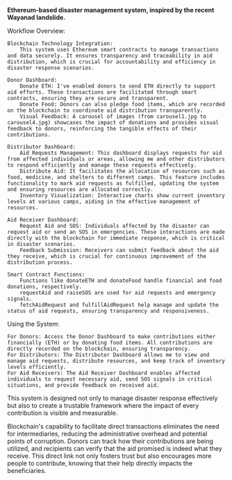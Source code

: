 **Ethereum-based disaster management system, inspired by the recent Wayanad landslide.**

Workflow Overview:

    Blockchain Technology Integration:
        This system uses Ethereum smart contracts to manage transactions and data securely. It ensures transparency and traceability in aid distribution, which is crucial for accountability and efficiency in disaster response scenarios.

    Donor Dashboard:
        Donate ETH: I've enabled donors to send ETH directly to support aid efforts. These transactions are facilitated through smart contracts, ensuring they are secure and transparent.
        Donate Food: Donors can also pledge food items, which are recorded on the blockchain to coordinate aid distribution transparently.
        Visual Feedback: A carousel of images (from carousel1.jpg to carousel4.jpg) showcases the impact of donations and provides visual feedback to donors, reinforcing the tangible effects of their contributions.

    Distributor Dashboard:
        Aid Requests Management: This dashboard displays requests for aid from affected individuals or areas, allowing me and other distributors to respond efficiently and manage these requests effectively.
        Distribute Aid: It facilitates the allocation of resources such as food, medicine, and shelters to different camps. This feature includes functionality to mark aid requests as fulfilled, updating the system and ensuring resources are allocated correctly.
        Inventory Visualization: Interactive charts show current inventory levels at various camps, aiding in the effective management of resources.

    Aid Receiver Dashboard:
        Request Aid and SOS: Individuals affected by the disaster can request aid or send an SOS in emergencies. These interactions are made directly with the blockchain for immediate response, which is critical in disaster scenarios.
        Feedback Submission: Receivers can submit feedback about the aid they receive, which is crucial for continuous improvement of the distribution process.

    Smart Contract Functions:
        Functions like donateETH and donateFood handle financial and food donations, respectively.
        requestAid and raiseSOS are used for aid requests and emergency signals.
        fetchAidRequest and fulfillAidRequest help manage and update the status of aid requests, ensuring transparency and responsiveness.

Using the System:

    For Donors: Access the Donor Dashboard to make contributions either financially (ETH) or by donating food items. All contributions are directly recorded on the blockchain, ensuring transparency.
    For Distributors: The Distributor Dashboard allows me to view and manage aid requests, distribute resources, and keep track of inventory levels efficiently.
    For Aid Receivers: The Aid Receiver Dashboard enables affected individuals to request necessary aid, send SOS signals in critical situations, and provide feedback on received aid.

This system is designed not only to manage disaster response effectively but also to create a trustable framework where the impact of every contribution is visible and measurable.

Blockchain's capability to facilitate direct transactions eliminates the need for intermediaries, reducing the administrative overhead and potential points of corruption. Donors can track how their contributions are being utilized, and recipients can verify that the aid promised is indeed what they receive. This direct link not only fosters trust but also encourages more people to contribute, knowing that their help directly impacts the beneficiaries.

